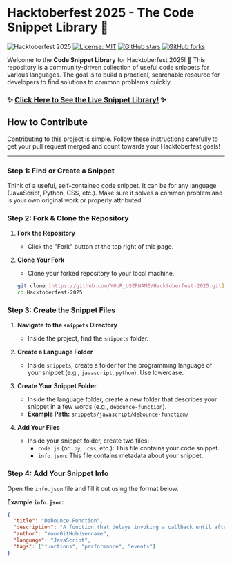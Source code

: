 # Hacktoberfest 2025 - The Code Snippet Library 🧩

![Hacktoberfest 2025](https://img.shields.io/badge/Hacktoberfest-2025-orange.svg)
[![License: MIT](https://img.shields.io/badge/License-MIT-yellow.svg)](https://opensource.org/licenses/MIT)
[![GitHub stars](https://img.shields.io/github/stars/nusrat80/Hacktoberfest-2025?style=social)](https://github.com/nusrat80/Hacktoberfest-2025/stargazers)
[![GitHub forks](https://img.shields.io/github/forks/nusrat80/Hacktoberfest-2025?style=social)](https://github.com/nusrat80/Hacktoberfest-2025/network/members)

Welcome to the **Code Snippet Library** for Hacktoberfest 2025! 🎉 This repository is a community-driven collection of useful code snippets for various languages. The goal is to build a practical, searchable resource for developers to find solutions to common problems quickly.

### ✨ **[Click Here to See the Live Snippet Library!](https://nusrat80.github.io/Hacktoberfest-2025/)** ✨

## How to Contribute

Contributing to this project is simple. Follow these instructions carefully to get your pull request merged and count towards your Hacktoberfest goals!

---

### **Step 1: Find or Create a Snippet**

Think of a useful, self-contained code snippet. It can be for any language (JavaScript, Python, CSS, etc.). Make sure it solves a common problem and is your own original work or properly attributed.

### **Step 2: Fork & Clone the Repository**

1.  **Fork the Repository**
    - Click the "Fork" button at the top right of this page.

2.  **Clone Your Fork**
    - Clone your forked repository to your local machine.
    ```bash
    git clone [https://github.com/YOUR_USERNAME/Hacktoberfest-2025.git](https://github.com/YOUR_USERNAME/Hacktoberfest-2025.git)
    cd Hacktoberfest-2025
    ```

### **Step 3: Create the Snippet Files**

1.  **Navigate to the `snippets` Directory**
    - Inside the project, find the `snippets` folder.

2.  **Create a Language Folder**
    - Inside `snippets`, create a folder for the programming language of your snippet (e.g., `javascript`, `python`). Use lowercase.

3.  **Create Your Snippet Folder**
    - Inside the language folder, create a new folder that describes your snippet in a few words (e.g., `debounce-function`).
    - **Example Path:** `snippets/javascript/debounce-function/`

4.  **Add Your Files**
    - Inside your snippet folder, create two files:
      - `code.js` (or `.py`, `.css`, etc.): This file contains your code snippet.
      - `info.json`: This file contains metadata about your snippet.

### **Step 4: Add Your Snippet Info**

Open the `info.json` file and fill it out using the format below.

**Example `info.json`:**
```json
{
  "title": "Debounce Function",
  "description": "A function that delays invoking a callback until after a certain amount of time has passed without it being called. Useful for performance-sensitive events like search inputs or window resizing.",
  "author": "YourGitHubUsername",
  "language": "JavaScript",
  "tags": ["functions", "performance", "events"]
}